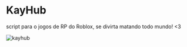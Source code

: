 # KayHub

script para o jogos de RP do Roblox, se divirta matando todo mundo! <3




![kayhub](https://user-images.githubusercontent.com/85133224/233494514-e68893c3-8d12-421e-b04f-8693f7d0fc27.png)
